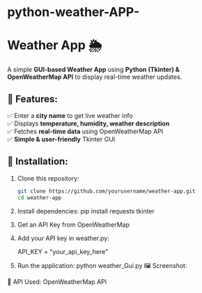 # python-weather-APP-
# Weather App 🌦️

A simple **GUI-based Weather App** using **Python (Tkinter) & OpenWeatherMap API** to display real-time weather updates.

## 📌 Features:
✅ Enter a **city name** to get live weather info  
✅ Displays **temperature, humidity, weather description**  
✅ Fetches **real-time data** using OpenWeatherMap API  
✅ **Simple & user-friendly** Tkinter GUI  

## 🚀 Installation:
1. Clone this repository:
   ```bash
   git clone https://github.com/yourusername/weather-app.git
   cd weather-app
2. Install dependencies:
    pip install requests tkinter

3.  Get an API Key from OpenWeatherMap
4. Add your API key in weather.py:

    API_KEY = "your_api_key_here"
5. Run the application:
     python weather_Gui.py
🖼️ Screenshot:

🔗 API Used:
OpenWeatherMap API
